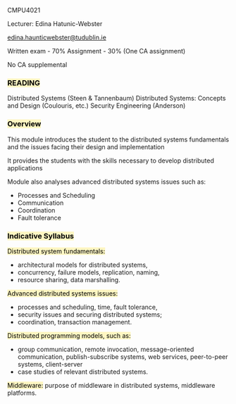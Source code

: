 CMPU4021

Lecturer: Edina Hatunic-Webster

edina.haunticwebster@tudublin.ie

Written exam - 70%
Assignment - 30% (One CA assignment)

No CA supplemental

### <mark style="background: #FFF3A3A6;">READING</mark>

Distributed Systems (Steen & Tannenbaum)
Distributed Systems: Concepts and Design (Coulouris, etc.)
Security Engineering (Anderson)

### <mark style="background: #FFF3A3A6;">Overview</mark>

This module introduces the student to the distributed systems fundamentals and the issues facing their design and implementation

It provides the students with the skills necessary to develop distributed applications

Module also analyses advanced distributed systems issues such as:
- Processes and Scheduling
- Communication
- Coordination
- Fault tolerance

### <mark style="background: #FFF3A3A6;">Indicative Syllabus</mark>

<mark style="background: #FFF3A3A6;">Distributed system fundamentals:</mark>
- architectural models for distributed systems,
- concurrency, failure models, replication, naming,
- resource sharing, data marshalling.

<mark style="background: #FFF3A3A6;">Advanced distributed systems issues:</mark>
- processes and scheduling, time, fault tolerance,
- security issues and securing distributed systems;
- coordination, transaction management.

<mark style="background: #FFF3A3A6;">Distributed programming models, such as:</mark>
- group communication, remote invocation, message-oriented communication, publish-subscribe systems, web services, peer-to-peer systems, client-server
- case studies of relevant distributed systems.

<mark style="background: #FFF3A3A6;">Middleware:</mark> purpose of middleware in distributed systems,
middleware platforms. 